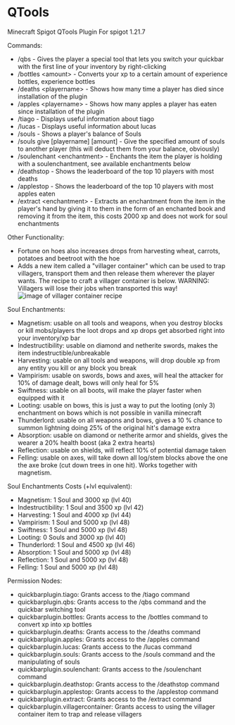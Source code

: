 
# QTools
Minecraft Spigot QTools Plugin
For spigot 1.21.7

Commands:
- /qbs - Gives the player a special tool that lets you switch your quickbar with the first line of your inventory by right-clicking
- /bottles \<amount\> - Converts your xp to a certain amount of experience bottles, experience bottles
- /deaths \<playername\> - Shows how many time a player has died since installation of the plugin
- /apples \<playername\> - Shows how many apples a player has eaten since installation of the plugin
- /tiago - Displays useful information about tiago
- /lucas - Displays useful information about lucas
- /souls - Shows a player's balance of Souls
- /souls give \[playername\] \[amount\] - Give the specified amount of souls to another player (this will deduct them from your balance, obviously)
- /soulenchant \<enchantment\> - Enchants the item the player is holding with a soulenchantment, see available enchantments below
- /deathstop - Shows the leaderboard of the top 10 players with most deaths
- /applestop - Shows the leaderboard of the top 10 players with most apples eaten
- /extract \<enchantment\> - Extracts an enchantment from the item in the player's hand by giving it to them in the form of an enchanted book and removing it from the item, this costs 2000 xp and does not work for soul enchantments

Other Functionality:
- Fortune on hoes also increases drops from harvesting wheat, carrots, potatoes and beetroot with the hoe
- Adds a new item called a "villager container" which can be used to trap villagers, transport them and then release them wherever the player wants. The recipe to craft a villager container is below. WARNING: Villagers will lose their jobs when transported this way!
![image of villager container recipe](https://github.com/agrendath/QTools/tree/main/images/villager_container_recipe.png)


Soul Enchantments:
- Magnetism: usable on all tools and weapons, when you destroy blocks or kill mobs/players the loot drops and xp drops get absorbed right into your inventory/xp bar
- Indestructibility: usable on diamond and netherite swords, makes the item indestructible/unbreakable
- Harvesting: usable on all tools and weapons, will drop double xp from any entity you kill or any block you break
- Vampirism: usable on swords, bows and axes, will heal the attacker for 10% of damage dealt, bows will only heal for 5%
- Swiftness: usable on all boots, will make the player faster when equipped with it
- Looting: usable on bows, this is just a way to put the looting (only 3) enchantment on bows which is not possible in vanilla minecraft
- Thunderlord: usable on all weapons and bows, gives a 10 % chance to summon lightning doing 25% of the original hit's damage extra
- Absorption: usable on diamond or netherite armor and shields, gives the wearer a 20% health boost (aka 2 extra hearts)
- Reflection: usable on shields, will reflect 10% of potential damage taken
- Felling: usable on axes, will take down all log/stem blocks above the one the axe broke (cut down trees in one hit). Works together with magnetism.

Soul Enchantments Costs (+lvl equivalent):
- Magnetism: 1 Soul and 3000 xp (lvl 40)
- Indestructibility: 1 Soul and 3500 xp (lvl 42)
- Harvesting: 1 Soul and 4000 xp (lvl 44)
- Vampirism: 1 Soul and 5000 xp (lvl 48)
- Swiftness: 1 Soul and 5000 xp (lvl 48)
- Looting: 0 Souls and 3000 xp (lvl 40)
- Thunderlord: 1 Soul and 4500 xp (lvl 46)
- Absorption: 1 Soul and 5000 xp (lvl 48)
- Reflection: 1 Soul and 5000 xp (lvl 48)
- Felling: 1 Soul and 5000 xp (lvl 48)

Permission Nodes:
- quickbarplugin.tiago: Grants access to the /tiago command
- quickbarplugin.qbs: Grants access to the /qbs command and the quickbar switching tool
- quickbarplugin.bottles: Grants access to the /bottles command to convert xp into xp bottles
- quickbarplugin.deaths: Grants access to the /deaths command
- quickbarplugin.apples: Grants access to the /apples command
- quickbarplugin.lucas: Grants access to the /lucas command
- quickbarplugin.souls: Grants access to the /souls command and the manipulating of souls
- quickbarplugin.soulenchant: Grants access to the /soulenchant command
- quickbarplugin.deathstop: Grants access to the /deathstop command
- quickbarplugin.applestop: Grants access to the /applestop command
- quickbarplugin.extract: Grants access to the /extract command
- quickbarplugin.villagercontainer: Grants access to using the villager container item to trap and release villagers
